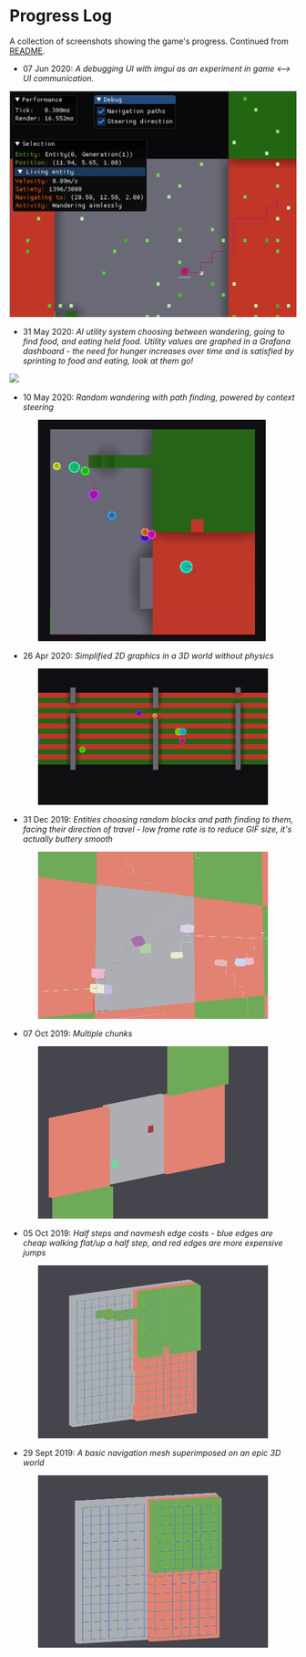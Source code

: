 # Progress Log

A collection of screenshots showing the game's progress. Continued from [README](README.md).


* 07 Jun 2020: <em>A debugging UI with imgui as an experiment in game <--> UI communication.</em>
<p style="margin: auto">
    <img src=".screenshots/debug-ui.png"/>
</p>

* 31 May 2020: <em>AI utility system choosing between wandering, going to find food, and eating held food. Utility values are graphed in a Grafana dashboard - the need for hunger increases over time and is satisfied by sprinting to food and eating, look at them go!</em>
<p style="margin: auto">
    <img src=".screenshots/ai-wander-graph.gif"/>
</p>

* 10 May 2020: <em>Random wandering with path finding, powered by context steering</em>
<p style="margin: auto; width: 80%">
    <img src=".screenshots/path-follow.gif"/>
</p>

* 26 Apr 2020: <em>Simplified 2D graphics in a 3D world without physics</em>
<p style="margin: auto; width: 80%">
    <img src=".screenshots/simple-2d.gif"/>
</p>

* 31 Dec 2019: <em>Entities choosing random blocks and path finding to them, facing their direction of travel - low frame rate is to reduce GIF size, it's actually buttery smooth</em>
<p style="margin: auto; width: 80%">
    <img src=".screenshots/movement-with-rotation.gif"/>
</p>

* 07 Oct 2019: <em>Multiple chunks</em>
<p style="margin: auto; width: 80%">
    <img src=".screenshots/multichunk.jpg"/>
</p>

* 05 Oct 2019: <em>Half steps and navmesh edge costs - blue edges are cheap walking flat/up a half step, and red edges are more expensive jumps</em>
<p style="margin: auto; width: 80%">
    <img src=".screenshots/navmesh-halfsteps.jpg"/>
</p>

* 29 Sept 2019: <em>A basic navigation mesh superimposed on an epic 3D world</em>
<p style="margin: auto; width: 80%">
    <img src=".screenshots/navmesh.jpg"/>
</p>

